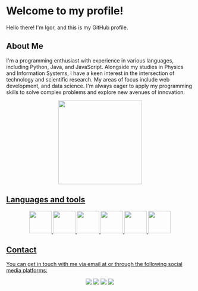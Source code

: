 # Welcome to my profile!

Hello there! I'm Igor, and this is my GitHub profile. 

## About Me

I'm a programming enthusiast with experience in various languages, including Python, Java, and JavaScript. Alongside my studies in Physics and Information Systems, I have a keen interest in the intersection of technology and scientific research. My areas of focus include web development, and data science. I'm always eager to apply my programming skills to solve complex problems and explore new avenues of innovation.

<div align="center">
<a href="https://github.com/DeNadaii">
<img height="225em" src="https://github-readme-stats.vercel.app/api/top-langs/?username=DeNadaii&layout=compact&langs_count=7&theme=dark"/>
</div>

## Languages and tools 

<div align="center">
<img src="https://cdn.jsdelivr.net/gh/devicons/devicon/icons/git/git-original.svg" width="60" height="60"/>
<img src="https://cdn.jsdelivr.net/gh/devicons/devicon/icons/python/python-original.svg" width="60" height="60"/>
<img src="https://cdn.jsdelivr.net/gh/devicons/devicon/icons/java/java-plain.svg" width="60" height="60"/>
<img src="https://cdn.jsdelivr.net/gh/devicons/devicon/icons/javascript/javascript-original.svg" width="60" height="60"/>
<img src="https://cdn.jsdelivr.net/gh/devicons/devicon/icons/html5/html5-original.svg" width="60" height="60"/>
<img src="https://cdn.jsdelivr.net/gh/devicons/devicon/icons/css3/css3-original.svg" width="60" height="60"/>
</div>

## Contact
You can get in touch with me via email at  or through the following social media platforms:
<div align="center">
<a href="https://www.youtube.com/channel/UCcaOnULITRJib2HqomdNgbA" target="_blank"><img src="https://img.shields.io/badge/YouTube-FF0000?style=for-the-badge&logo=youtube&logoColor=white" target="_blank"></a>
<a href="https://www.twitch.tv/denadaigor" target="_blank"><img src="https://img.shields.io/badge/Twitch-9146FF?style=for-the-badge&logo=twitch&logoColor=white" target="_blank"></a>
<a href="igoroliveiradenadai@gmail.com"><img src="https://img.shields.io/badge/Gmail-D14836?style=for-the-badge&logo=gmail&logoColor=white" target="_blank"></a>
<a href="https://www.linkedin.com/in/igor-de-nadai-683168195/" target="_blank"><img src="https://img.shields.io/badge/-LinkedIn-%230077B5?style=for-the-badge&logo=linkedin&logoColor=white" target="_blank"></a>   
</div>



